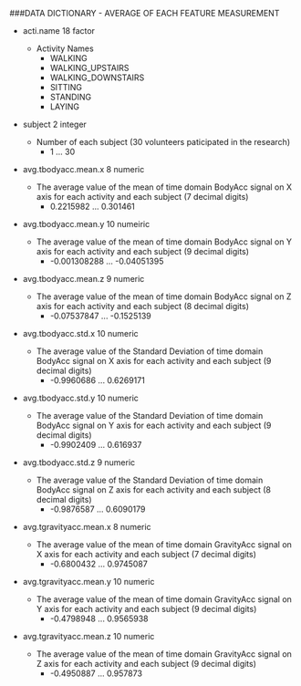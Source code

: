 ###DATA DICTIONARY - AVERAGE OF EACH FEATURE MEASUREMENT

* acti.name	18	factor
	* Activity Names
		- WALKING
		- WALKING_UPSTAIRS
		- WALKING_DOWNSTAIRS
		- SITTING
		- STANDING
		- LAYING

* subject	2	integer
	* Number of each subject (30 volunteers paticipated in the research)
		- 1 ... 30

* avg.tbodyacc.mean.x	8	numeric
	* The average value of the mean of time domain BodyAcc signal on X axis for each activity and each subject (7 decimal digits)
		- 0.2215982 ... 0.301461

* avg.tbodyacc.mean.y	10	numeiric
	* The average value of the mean of time domain BodyAcc signal on Y axis for each activity and each subject (9 decimal digits)
		- -0.001308288 ... -0.04051395

* avg.tbodyacc.mean.z	9	numeric
	* The average value of the mean of time domain BodyAcc signal on Z axis for each activity and each subject (8 decimal digits)
		- -0.07537847 ... -0.1525139

* avg.tbodyacc.std.x	10	numeric
	* The average value of the Standard Deviation of time domain BodyAcc signal on X axis for each activity and each subject (9 decimal digits)
		- -0.9960686 ... 0.6269171

* avg.tbodyacc.std.y	10 	numeric
	* The average value of the Standard Deviation of time domain BodyAcc signal on Y axis for each activity and each subject (9 decimal digits)
		- -0.9902409 ... 0.616937

* avg.tbodyacc.std.z	9	numeric
	* The average value of the Standard Deviation of time domain BodyAcc signal on Z axis for each activity and each subject (8 decimal digits)
		- -0.9876587 ... 0.6090179

* avg.tgravityacc.mean.x	8	numeric
	* The average value of the mean of time domain GravityAcc signal on X axis for each activity and each subject (7 decimal digits)
		- -0.6800432 ... 0.9745087

* avg.tgravityacc.mean.y	10	numeric
	* The average value of the mean of time domain GravityAcc signal on Y axis for each activity and each subject (9 decimal digits)
		- -0.4798948 ... 0.9565938

* avg.tgravityacc.mean.z	10 	numeric
	* The average value of the mean of time domain GravityAcc signal on Z axis for each activity and each subject (9 decimal digits)
		- -0.4950887 ... 0.957873